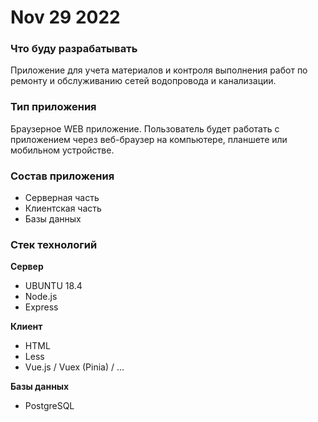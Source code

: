 # Nov 29 2022

### Что буду разрабатывать 
Приложение для учета материалов и контроля выполнения работ по ремонту и обслуживанию сетей водопровода и канализации.

### Тип приложения 
Браузерное WEB приложение. Пользователь будет работать с приложением через веб-браузер на компьютере, планшете или мобильном устройстве.

### Состав приложения 
* Серверная часть
* Клиентская часть
* Базы данных

### Стек технологий

**Сервер** 
* UBUNTU 18.4
* Node.js
* Express

**Клиент**
* HTML
* Less
* Vue.js / Vuex (Pinia) / ...

**Базы данных**  
* PostgreSQL






